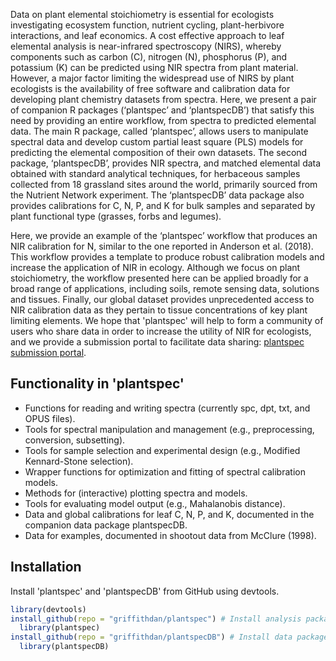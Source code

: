 Data on plant elemental stoichiometry is essential for ecologists investigating ecosystem function, nutrient cycling, plant-herbivore interactions, and leaf economics. A cost effective approach to leaf elemental analysis is near-infrared spectroscopy (NIRS), whereby components such as carbon (C), nitrogen (N), phosphorus (P), and potassium (K) can be predicted using NIR spectra from plant material. However, a major factor limiting the widespread use of NIRS by plant ecologists is the availability of free software and calibration data for developing plant chemistry datasets from spectra. Here, we present a pair of companion R packages (‘plantspec’ and ‘plantspecDB’) that satisfy this need by providing an entire workflow, from spectra to predicted elemental data. The main R package, called ‘plantspec’, allows users to manipulate spectral data and develop custom partial least square (PLS) models for predicting the elemental composition of their own datasets. The second package, ‘plantspecDB’, provides NIR spectra, and matched elemental data obtained with standard analytical techniques, for herbaceous samples collected from 18 grassland sites around the world, primarily sourced from the Nutrient Network experiment. The ‘plantspecDB’ data package also provides calibrations for C, N, P, and K for bulk samples and separated by plant functional type (grasses, forbs and legumes). 

Here, we provide an example of the ‘plantspec’ workflow that produces an NIR calibration for N, similar to the one reported in Anderson et al. (2018). This workflow provides a template to produce robust calibration models and increase the application of NIR in ecology. Although we focus on plant stoichiometry, the workflow presented here can be applied broadly for a broad range of applications, including soils, remote sensing data, solutions and tissues. Finally, our global dataset provides unprecedented access to NIR calibration data as they pertain to tissue concentrations of key plant limiting elements. We hope that 'plantspec' will help to form a community of users who share data in order to increase the utility of NIR for ecologists, and we provide a submission portal to facilitate data sharing: [plantspec submission portal](https://griffithdan.github.io/pages/code_and_data/plantspec/data-submission.html).

## Functionality in 'plantspec'

- Functions for reading and writing spectra (currently spc, dpt, txt, and OPUS files). 
- Tools for spectral manipulation and management (e.g., preprocessing, conversion, subsetting).
- Tools for sample selection and experimental design (e.g., Modified Kennard-Stone selection).
- Wrapper functions for optimization and fitting of spectral calibration models.
- Methods for (interactive) plotting spectra and models.
- Tools for evaluating model output (e.g., Mahalanobis distance).
- Data and global calibrations for leaf C, N, P, and K, documented in the companion data package plantspecDB.
- Data for examples, documented in shootout data from McClure (1998).

## Installation

Install 'plantspec' and 'plantspecDB' from GitHub using devtools.

```r
library(devtools)
install_github(repo = "griffithdan/plantspec") # Install analysis package
  library(plantspec)
install_github(repo = "griffithdan/plantspecDB") # Install data package 
  library(plantspecDB)
```
